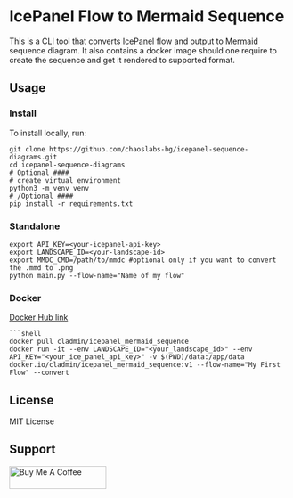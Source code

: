 # IcePanel Flow to Mermaid Sequence

This is a CLI tool that converts [IcePanel](https://icepanel.io/) flow and output to [Mermaid](https://mermaid-js.github.io/mermaid/#/) sequence diagram. 
It also contains a docker image should one require to create the sequence and get it rendered to supported format.

## Usage

### Install

To install locally, run:

```shell
git clone https://github.com/chaoslabs-bg/icepanel-sequence-diagrams.git
cd icepanel-sequence-diagrams
# Optional ####
# create virtual environment
python3 -m venv venv
# /Optional ####
pip install -r requirements.txt
```

### Standalone

```shell
export API_KEY=<your-icepanel-api-key>
export LANDSCAPE_ID=<your-landscape-id>
export MMDC_CMD=/path/to/mmdc #optional only if you want to convert the .mmd to .png
python main.py --flow-name="Name of my flow"
```

### Docker

[Docker Hub link](https://hub.docker.com/r/cladmin/icepanel_mermaid_sequence)

```shell
```shell
docker pull cladmin/icepanel_mermaid_sequence 
docker run -it --env LANDSCAPE_ID="<your_landscape_id>" --env API_KEY="<your_ice_panel_api_key>" -v $(PWD)/data:/app/data docker.io/cladmin/icepanel_mermaid_sequence:v1 --flow-name="My First Flow" --convert
```

## License

MIT License

## Support 

<a href="https://www.buymeacoffee.com/tazarov" target="_blank"><img src="https://cdn.buymeacoffee.com/buttons/default-orange.png" alt="Buy Me A Coffee" height="41" width="174"></a>

